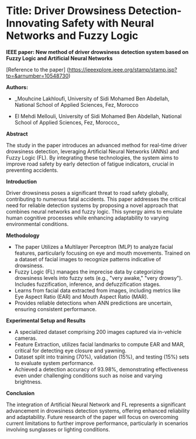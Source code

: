# Title: Driver Drowsiness Detection- Innovating Safety with Neural Networks and Fuzzy Logic

**IEEE paper: New method of driver drowsiness detection system based on Fuzzy Logic and Artificial Neural Networks**

[Reference to the paper] (https://ieeexplore.ieee.org/stamp/stamp.jsp?tp=&arnumber=10548730)

**Authors:** 

+ _Mouhcine Lakhloufi, University of Sidi Mohamed Ben Abdellah, National School of Applied Sciences, Fez, Morocco

+ El Mehdi Mellouli, University of Sidi Mohamed Ben Abdellah, National School of Applied Sciences, Fez, Morocco_

**Abstract**

The study in the paper introduces an advanced method for real-time driver drowsiness detection, leveraging Artificial Neural Networks (ANNs) and Fuzzy Logic (FL). By integrating these technologies, the system aims to improve road safety by early detection of fatigue indicators, crucial in preventing accidents.

**Introduction**

Driver drowsiness poses a significant threat to road safety globally, contributing to numerous fatal accidents. This paper addresses the critical need for reliable detection systems by proposing a novel approach that combines neural networks and fuzzy logic. This synergy aims to emulate human cognitive processes while enhancing adaptability to varying environmental conditions.

**Methodology**

- The paper Utilizes a Multilayer Perceptron (MLP) to analyze facial features, particularly focusing on eye and mouth movements. Trained on a dataset of facial images to recognize patterns indicative of drowsiness.
- Fuzzy Logic (FL) manages the imprecise data by categorizing drowsiness levels into fuzzy sets (e.g., "very awake," "very drowsy"). Includes fuzzification, inference, and defuzzification stages.
- Learns from facial data extracted from images, including metrics like Eye Aspect Ratio (EAR) and Mouth Aspect Ratio (MAR).
- Provides reliable detections when ANN predictions are uncertain, ensuring consistent performance.

**Experimental Setup and Results**

+ A specialized dataset comprising 200 images captured via in-vehicle cameras.
+ Feature Extraction, utilizes facial landmarks to compute EAR and MAR, critical for detecting eye closure and yawning.
+ Dataset split into training (70%), validation (15%), and testing (15%) sets to evaluate system performance.
+ Achieved a detection accuracy of 93.98%, demonstrating effectiveness even under challenging conditions such as noise and varying brightness.

**Conclusion**

The integration of Artificial Neural Network and FL represents a significant advancement in drowsiness detection systems, offering enhanced reliability and adaptability. Future research of the paper will focus on overcoming current limitations to further improve performance, particularly in scenarios involving sunglasses or lighting conditions.
